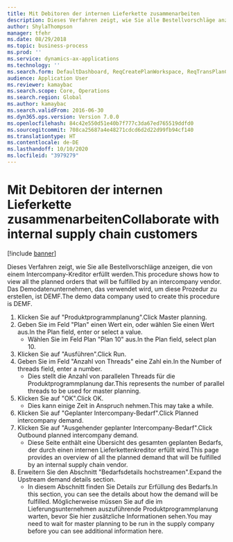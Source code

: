 ```yaml
---
title: Mit Debitoren der internen Lieferkette zusammenarbeiten
description: Dieses Verfahren zeigt, wie Sie alle Bestellvorschläge anzeigen, die von einem Intercompany-Kreditor erfüllt werden.
author: ShylaThompson
manager: tfehr
ms.date: 08/29/2018
ms.topic: business-process
ms.prod: ''
ms.service: dynamics-ax-applications
ms.technology: ''
ms.search.form: DefaultDashboard, ReqCreatePlanWorkspace, ReqTransPlanCard, ReqOutboundIntercompanyDemand
audience: Application User
ms.reviewer: kamaybac
ms.search.scope: Core, Operations
ms.search.region: Global
ms.author: kamaybac
ms.search.validFrom: 2016-06-30
ms.dyn365.ops.version: Version 7.0.0
ms.openlocfilehash: 84c42e550d51e40b7f777c3da67ed765519ddfd0
ms.sourcegitcommit: 708ca25687a4e48271cdcd6d2d22d99fb94cf140
ms.translationtype: HT
ms.contentlocale: de-DE
ms.lasthandoff: 10/10/2020
ms.locfileid: "3979279"
---
```

# <a name="collaborate-with-internal-supply-chain-customers"></a><span data-ttu-id="6fcef-103">Mit Debitoren der internen Lieferkette zusammenarbeiten</span><span class="sxs-lookup"><span data-stu-id="6fcef-103">Collaborate with internal supply chain customers</span></span>

[!include [banner](../../includes/banner.md)]

<span data-ttu-id="6fcef-104">Dieses Verfahren zeigt, wie Sie alle Bestellvorschläge anzeigen, die von einem Intercompany-Kreditor erfüllt werden.</span><span class="sxs-lookup"><span data-stu-id="6fcef-104">This procedure shows how to view all the planned orders that will be fulfilled by an intercompany vendor.</span></span> <span data-ttu-id="6fcef-105">Das Demodatenunternehmen, das verwendet wird, um diese Prozedur zu erstellen, ist DEMF.</span><span class="sxs-lookup"><span data-stu-id="6fcef-105">The demo data company used to create this procedure is DEMF.</span></span>

1. <span data-ttu-id="6fcef-106">Klicken Sie auf "Produktprogrammplanung".</span><span class="sxs-lookup"><span data-stu-id="6fcef-106">Click Master planning.</span></span>
2. <span data-ttu-id="6fcef-107">Geben Sie im Feld "Plan" einen Wert ein, oder wählen Sie einen Wert aus.</span><span class="sxs-lookup"><span data-stu-id="6fcef-107">In the Plan field, enter or select a value.</span></span>
    * <span data-ttu-id="6fcef-108">Wählen Sie im Feld Plan "Plan 10" aus.</span><span class="sxs-lookup"><span data-stu-id="6fcef-108">In the Plan field, select plan 10.</span></span>  
3. <span data-ttu-id="6fcef-109">Klicken Sie auf "Ausführen".</span><span class="sxs-lookup"><span data-stu-id="6fcef-109">Click Run.</span></span>
4. <span data-ttu-id="6fcef-110">Geben Sie im Feld "Anzahl von Threads" eine Zahl ein.</span><span class="sxs-lookup"><span data-stu-id="6fcef-110">In the Number of threads field, enter a number.</span></span>
    * <span data-ttu-id="6fcef-111">Dies stellt die Anzahl von parallelen Threads für die Produktprogrammplanung dar.</span><span class="sxs-lookup"><span data-stu-id="6fcef-111">This represents the number of parallel threads to be used for master planning.</span></span>  
5. <span data-ttu-id="6fcef-112">Klicken Sie auf "OK".</span><span class="sxs-lookup"><span data-stu-id="6fcef-112">Click OK.</span></span>
    * <span data-ttu-id="6fcef-113">Dies kann einige Zeit in Anspruch nehmen.</span><span class="sxs-lookup"><span data-stu-id="6fcef-113">This may take a while.</span></span>  
6. <span data-ttu-id="6fcef-114">Klicken Sie auf "Geplanter Intercompany-Bedarf".</span><span class="sxs-lookup"><span data-stu-id="6fcef-114">Click Planned intercompany demand.</span></span>
7. <span data-ttu-id="6fcef-115">Klicken Sie auf "Ausgehender geplanter Intercompany-Bedarf".</span><span class="sxs-lookup"><span data-stu-id="6fcef-115">Click Outbound planned intercompany demand.</span></span>
    * <span data-ttu-id="6fcef-116">Diese Seite enthält eine Übersicht des gesamten geplanten Bedarfs, der durch einen internen Lieferkettenkreditor erfüllt wird.</span><span class="sxs-lookup"><span data-stu-id="6fcef-116">This page provides an overview of all the planned demand that will be fulfilled by an internal supply chain vendor.</span></span>  
8. <span data-ttu-id="6fcef-117">Erweitern Sie den Abschnitt "Bedarfsdetails hochstreamen".</span><span class="sxs-lookup"><span data-stu-id="6fcef-117">Expand the Upstream demand details section.</span></span>
    * <span data-ttu-id="6fcef-118">In diesem Abschnitt finden Sie Details zur Erfüllung des Bedarfs.</span><span class="sxs-lookup"><span data-stu-id="6fcef-118">In this section, you can see the details about how the demand will be fulfilled.</span></span> <span data-ttu-id="6fcef-119">Möglicherweise müssen Sie auf die im Lieferungsunternehmen auszuführende Produktprogrammplanung warten, bevor Sie hier zusätzliche Informationen sehen.</span><span class="sxs-lookup"><span data-stu-id="6fcef-119">You may need to wait for master planning to be run in the supply company before you can see additional information here.</span></span>  

